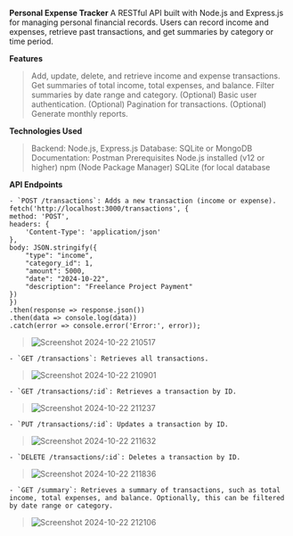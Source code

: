 **Personal Expense Tracker**
A RESTful API built with Node.js and Express.js for managing personal financial records. Users can record income and expenses, retrieve past transactions, and get summaries by category or time period.

**Features**
> Add, update, delete, and retrieve income and expense transactions.
> Get summaries of total income, total expenses, and balance.
> Filter summaries by date range and category.
> (Optional) Basic user authentication.
> (Optional) Pagination for transactions.
> (Optional) Generate monthly reports.

**Technologies Used**
> Backend: Node.js, Express.js
> Database: SQLite or MongoDB
> Documentation: Postman
Prerequisites
> Node.js installed (v12 or higher)
> npm (Node Package Manager)
> SQLite (for local database

**API Endpoints**

    - `POST /transactions`: Adds a new transaction (income or expense).
    fetch('http://localhost:3000/transactions', {
    method: 'POST',
    headers: {
        'Content-Type': 'application/json'
    },
    body: JSON.stringify({
        "type": "income",
        "category_id": 1,
        "amount": 5000,
        "date": "2024-10-22",
        "description": "Freelance Project Payment"
    })
    })
    .then(response => response.json())
    .then(data => console.log(data))
    .catch(error => console.error('Error:', error));

> ![Screenshot 2024-10-22 210517](https://github.com/user-attachments/assets/7bebe54b-6f15-4285-a971-1a92b1012990)

    - `GET /transactions`: Retrieves all transactions.
> ![Screenshot 2024-10-22 210901](https://github.com/user-attachments/assets/5c9beb23-1c21-486f-8ad3-e360f92310b5)

    - `GET /transactions/:id`: Retrieves a transaction by ID.
> ![Screenshot 2024-10-22 211237](https://github.com/user-attachments/assets/5aabec9b-7545-4dbb-a239-8339efeec426)

    - `PUT /transactions/:id`: Updates a transaction by ID.
>![Screenshot 2024-10-22 211632](https://github.com/user-attachments/assets/67e7e3de-d263-429c-bcfa-6a9c45dced70)

    - `DELETE /transactions/:id`: Deletes a transaction by ID.
>![Screenshot 2024-10-22 211836](https://github.com/user-attachments/assets/4f5fec5d-a5da-4dc5-a8d3-2d01cd7cf07d)

    - `GET /summary`: Retrieves a summary of transactions, such as total income, total expenses, and balance. Optionally, this can be filtered by date range or category.
> ![Screenshot 2024-10-22 212106](https://github.com/user-attachments/assets/fc60eeba-f6d0-4f35-8f10-deab7c721b2f)
